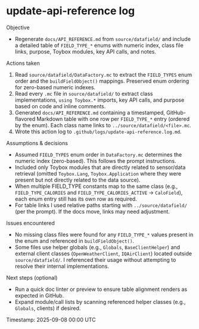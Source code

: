 # update-api-reference log

Objective
- Regenerate `docs/API_REFERENCE.md` from `source/datafield/` and include a detailed table of `FIELD_TYPE_*` enums with numeric index, class file links, purpose, Toybox modules, key API calls, and notes.

Actions taken
1. Read `source/datafield/DataFactory.mc` to extract the `FIELD_TYPES` enum order and the `buildFieldObject()` mappings. Preserved enum ordering for zero-based numeric indexes.
2. Read every `.mc` file in `source/datafield/` to extract class implementations, `using Toybox.*` imports, key API calls, and purpose based on code and inline comments.
3. Generated `docs/API_REFERENCE.md` containing a timestamped, GitHub-flavored Markdown table with one row per `FIELD_TYPE_*` entry (ordered by the enum). Each class name links to `../source/datafield/<file>.mc`.
4. Wrote this action log to `.github/logs/update-api-reference.log.md`.

Assumptions & decisions
- Assumed `FIELD_TYPES` enum order in `DataFactory.mc` determines the numeric index (zero-based). This follows the prompt instructions.
- Included only Toybox modules that are directly related to sensor/data retrieval (omitted `Toybox.Lang`, `Toybox.Application` where they were present but not directly related to the data source).
- When multiple FIELD_TYPE constants map to the same class (e.g., `FIELD_TYPE_CALORIES` and `FIELD_TYPE_CALORIES_ACTIVE` → `CaloField`), each enum entry still has its own row as required.
- For table links I used relative paths starting with `../source/datafield/` (per the prompt). If the docs move, links may need adjustment.

Issues encountered
- No missing class files were found for any `FIELD_TYPE_*` values present in the enum and referenced in `buildFieldObject()`.
- Some files use helper globals (e.g., `Globals`, `BaseClientHelper`) and external client classes (`OpenWeatherClient`, `IQAirClient`) located outside `source/datafield/`. I referenced their usage without attempting to resolve their internal implementations.

Next steps (optional)
- Run a quick doc linter or preview to ensure table alignment renders as expected in GitHub.
- Expand module/call lists by scanning referenced helper classes (e.g., `Globals`, clients) if desired.

Timestamp: 2025-09-08 00:00 UTC
